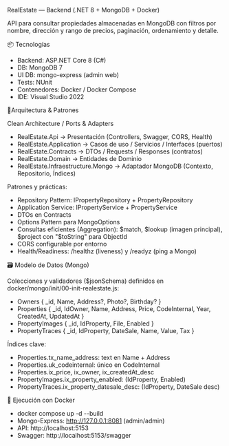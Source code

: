 RealEstate — Backend (.NET 8 + MongoDB + Docker)

API para consultar propiedades almacenadas en MongoDB con filtros por nombre, dirección y rango de precios, paginación, ordenamiento y detalle.

📦 Tecnologías
- Backend: ASP.NET Core 8 (C#)
- DB: MongoDB 7
- UI DB: mongo-express (admin web)
- Tests: NUnit 
- Contenedores: Docker / Docker Compose
- IDE: Visual Studio 2022

🧱Arquitectura & Patrones

Clean Architecture / Ports & Adapters

- RealEstate.Api                   → Presentación (Controllers, Swagger, CORS, Health)
- RealEstate.Application   		   → Casos de uso / Servicios / Interfaces (puertos)
- RealEstate.Contracts             → DTOs / Requests / Responses (contratos)
- RealEstate.Domain                → Entidades de Dominio 
- RealEstate.Infraestructure.Mongo → Adaptador MongoDB (Contexto, Repositorio, Índices)

Patrones y prácticas:

- Repository Pattern: IPropertyRepository + PropertyRepository
- Application Service: IPropertyService + PropertyService
- DTOs en Contracts 
- Options Pattern para MongoOptions
- Consultas eficientes (Aggregation): $match, $lookup (imagen principal), $project con "$toString" para ObjectId
- CORS configurable por entorno
- Health/Readiness: /healthz (liveness) y /readyz (ping a Mongo)

🗃️ Modelo de Datos (Mongo)

Colecciones y validadores ($jsonSchema) definidos en docker/mongo/init/00-init-realestate.js:

- Owners { _id, Name, Address?, Photo?, Birthday? }
- Properties { _id, IdOwner, Name, Address, Price, CodeInternal, Year, CreatedAt, UpdatedAt }
- PropertyImages { _id, IdProperty, File, Enabled }
- PropertyTraces { _id, IdProperty, DateSale, Name, Value, Tax }

Índices clave:
- Properties.tx_name_address: text en Name + Address
- Properties.uk_codeinternal: único en CodeInternal
- Properties.ix_price, ix_owner, ix_createdAt_desc
- PropertyImages.ix_property_enabled: (IdProperty, Enabled)
- PropertyTraces.ix_property_datesale_desc: (IdProperty, DateSale desc)

🚀 Ejecución con Docker 
- docker compose up -d --build
- Mongo-Express: http://127.0.0.1:8081 (admin/admin)
- API: http://localhost:5153
- Swagger: http://localhost:5153/swagger